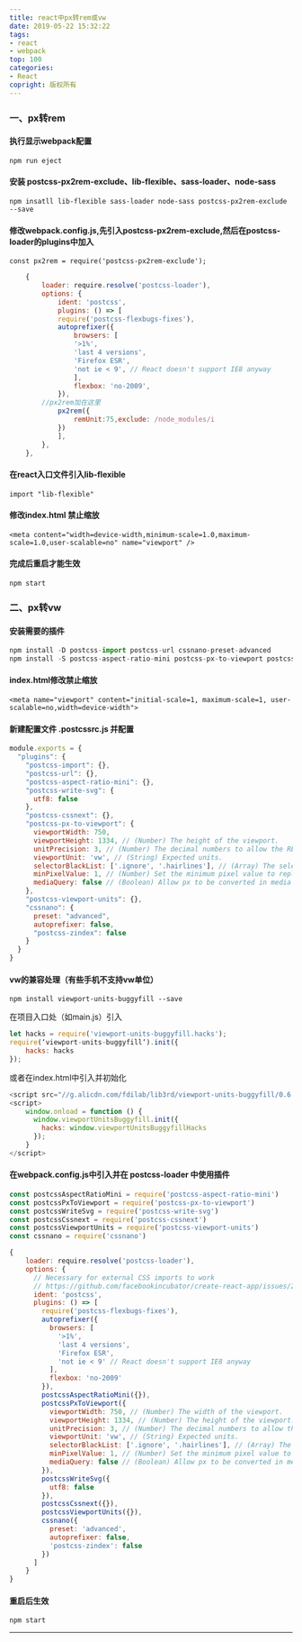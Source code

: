 ```yaml
---
title: react中px转rem或vw
date: 2019-05-22 15:32:22
tags: 
- react
- webpack
top: 100
categories: 
- React
copright: 版权所有
---
```

<!-- 已经写好的文章在对应的md文件头部添加top：{number}即可 数值越大优先级越高 -->
### 一、px转rem

#### 执行显示webpack配置
`npm run eject`

#### 安装 postcss-px2rem-exclude、lib-flexible、sass-loader、node-sass
`npm insatll lib-flexible sass-loader node-sass postcss-px2rem-exclude --save`

#### 修改webpack.config.js,先引入postcss-px2rem-exclude,然后在postcss-loader的plugins中加入
`const px2rem = require('postcss-px2rem-exclude');`
```javascript
    {
        loader: require.resolve('postcss-loader'),
        options: {
            ident: 'postcss',
            plugins: () => [
            require('postcss-flexbugs-fixes'),
            autoprefixer({
                browsers: [
                '>1%',
                'last 4 versions',
                'Firefox ESR',
                'not ie < 9', // React doesn't support IE8 anyway
                ],
                flexbox: 'no-2009',
            }),
        //px2rem加在这里
            px2rem({
                remUnit:75,exclude: /node_modules/i
            })
            ],
        },
    },
```
#### 在react入口文件引入lib-flexible
`import "lib-flexible"`

#### 修改index.html 禁止缩放
`<meta content="width=device-width,minimum-scale=1.0,maximum-scale=1.0,user-scalable=no" name="viewport" />`

#### 完成后重启才能生效
`npm start`

### 二、px转vw

#### 安装需要的插件
```javascript
npm install -D postcss-import postcss-url cssnano-preset-advanced 
npm install -S postcss-aspect-ratio-mini postcss-px-to-viewport postcss-write-svg postcss-cssnext cssnano postcss-viewport-units
```
#### index.html修改禁止缩放
`<meta name="viewport" content="initial-scale=1, maximum-scale=1, user-scalable=no,width=device-width">`

#### 新建配置文件 .postcssrc.js 并配置
```javascript
module.exports = {
  "plugins": {
    "postcss-import": {},
    "postcss-url": {},
    "postcss-aspect-ratio-mini": {},
    "postcss-write-svg": {
      utf8: false
    },
    "postcss-cssnext": {},
    "postcss-px-to-viewport": {
      viewportWidth: 750,
      viewportHeight: 1334, // (Number) The height of the viewport. 
      unitPrecision: 3, // (Number) The decimal numbers to allow the REM units to grow to. 
      viewportUnit: 'vw', // (String) Expected units. 
      selectorBlackList: ['.ignore', '.hairlines'], // (Array) The selectors to ignore and leave as px. 
      minPixelValue: 1, // (Number) Set the minimum pixel value to replace. 
      mediaQuery: false // (Boolean) Allow px to be converted in media queries.
    },
    "postcss-viewport-units": {},
    "cssnano": {
      preset: "advanced",
      autoprefixer: false,
      "postcss-zindex": false
    }
  }
}
```
#### vw的兼容处理（有些手机不支持vw单位）
`npm install viewport-units-buggyfill --save`

在项目入口处（如main.js）引入
```javascript
let hacks = require('viewport-units-buggyfill.hacks');
require(‘viewport-units-buggyfill‘).init({
    hacks: hacks
});
```
或者在index.html中引入并初始化
```javascript
<script src="//g.alicdn.com/fdilab/lib3rd/viewport-units-buggyfill/0.6.2/??viewport-units-buggyfill.hacks.min.js,viewport-units-buggyfill.min.js"></script>
<script>
    window.onload = function () {
      window.viewportUnitsBuggyfill.init({
        hacks: window.viewportUnitsBuggyfillHacks
      });
    }
</script>
```

#### 在webpack.config.js中引入并在 postcss-loader 中使用插件
```javascript
const postcssAspectRatioMini = require('postcss-aspect-ratio-mini')
const postcssPxToViewport = require('postcss-px-to-viewport')
const postcssWriteSvg = require('postcss-write-svg')
const postcssCssnext = require('postcss-cssnext')
const postcssViewportUnits = require('postcss-viewport-units')
const cssnano = require('cssnano')
```
```javascript
{
    loader: require.resolve('postcss-loader'),
    options: {
      // Necessary for external CSS imports to work
      // https://github.com/facebookincubator/create-react-app/issues/2677
      ident: 'postcss',
      plugins: () => [
        require('postcss-flexbugs-fixes'),
        autoprefixer({
          browsers: [
            '>1%',
            'last 4 versions',
            'Firefox ESR',
            'not ie < 9' // React doesn't support IE8 anyway
          ],
          flexbox: 'no-2009'
        }),
        postcssAspectRatioMini({}),
        postcssPxToViewport({
          viewportWidth: 750, // (Number) The width of the viewport.
          viewportHeight: 1334, // (Number) The height of the viewport.
          unitPrecision: 3, // (Number) The decimal numbers to allow the REM units to grow to.
          viewportUnit: 'vw', // (String) Expected units.
          selectorBlackList: ['.ignore', '.hairlines'], // (Array) The selectors to ignore and leave as px.
          minPixelValue: 1, // (Number) Set the minimum pixel value to replace.
          mediaQuery: false // (Boolean) Allow px to be converted in media queries.
        }),
        postcssWriteSvg({
          utf8: false
        }),
        postcssCssnext({}),
        postcssViewportUnits({}),
        cssnano({
          preset: 'advanced',
          autoprefixer: false,
          'postcss-zindex': false
        })
      ]
    }
}
```

#### 重启后生效
`npm start`

***
